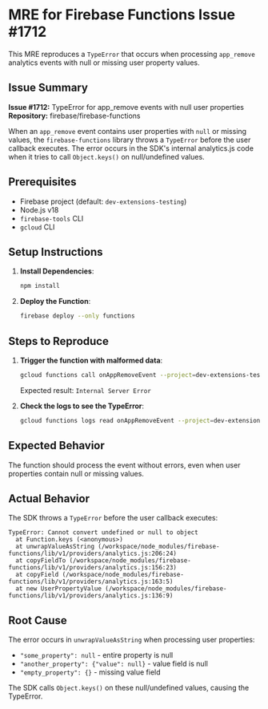 # MRE for Firebase Functions Issue #1712

This MRE reproduces a `TypeError` that occurs when processing `app_remove` analytics events with null or missing user property values.

## Issue Summary

**Issue #1712:** TypeError for app_remove events with null user properties
**Repository:** firebase/firebase-functions

When an `app_remove` event contains user properties with `null` or missing values, the `firebase-functions` library throws a `TypeError` before the user callback executes. The error occurs in the SDK's internal analytics.js code when it tries to call `Object.keys()` on null/undefined values.

## Prerequisites

- Firebase project (default: `dev-extensions-testing`)
- Node.js v18
- `firebase-tools` CLI
- `gcloud` CLI

## Setup Instructions

1. **Install Dependencies**:
   ```bash
   npm install
   ```

2. **Deploy the Function**:
   ```bash
   firebase deploy --only functions
   ```

## Steps to Reproduce

1. **Trigger the function with malformed data**:

   ```bash
   gcloud functions call onAppRemoveEvent --project=dev-extensions-testing --region=us-central1 --data '{"eventDim":[{"name":"app_remove","params":{},"date":"20240114","timestampMicros":"1705257600000000"}],"userDim":{"userProperties":{"some_property":null,"another_property":{"value":null},"empty_property":{}}}}'
   ```

   Expected result: `Internal Server Error`

2. **Check the logs to see the TypeError**:

   ```bash
   gcloud functions logs read onAppRemoveEvent --project=dev-extensions-testing --region=us-central1 --limit=20
   ```

## Expected Behavior

The function should process the event without errors, even when user properties contain null or missing values.

## Actual Behavior

The SDK throws a `TypeError` before the user callback executes:

```
TypeError: Cannot convert undefined or null to object
  at Function.keys (<anonymous>)
  at unwrapValueAsString (/workspace/node_modules/firebase-functions/lib/v1/providers/analytics.js:206:24)
  at copyFieldTo (/workspace/node_modules/firebase-functions/lib/v1/providers/analytics.js:156:23)
  at copyField (/workspace/node_modules/firebase-functions/lib/v1/providers/analytics.js:163:5)
  at new UserPropertyValue (/workspace/node_modules/firebase-functions/lib/v1/providers/analytics.js:136:9)
```

## Root Cause

The error occurs in `unwrapValueAsString` when processing user properties:
- `"some_property": null` - entire property is null
- `"another_property": {"value": null}` - value field is null
- `"empty_property": {}` - missing value field

The SDK calls `Object.keys()` on these null/undefined values, causing the TypeError.
